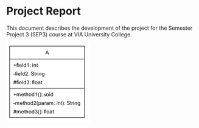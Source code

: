# Project Report

This document describes the development of the project for the Semester Project 3 (SEP3) course at VIA University College. 

![Diagram](Figures\diagram.png)